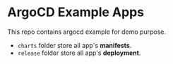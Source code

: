 # ArgoCD Example Apps

This repo contains argocd example for demo purpose.

- `charts` folder store all app's **manifests**.
- `release` folder store all app's **deployment**.
